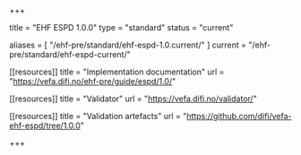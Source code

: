 +++

title = "EHF ESPD 1.0.0"
type = "standard"
status = "current"


aliases = [ "/ehf-pre/standard/ehf-espd-1.0.current/" ]
current = "/ehf-pre/standard/ehf-espd-current/"

[[resources]]
title = "Implementation documentation"
url = "https://vefa.difi.no/ehf-pre/guide/espd/1.0/"

[[resources]]
title = "Validator"
url = "https://vefa.difi.no/validator/"

[[resources]]
title = "Validation artefacts"
url = "https://github.com/difi/vefa-ehf-espd/tree/1.0.0"

+++
